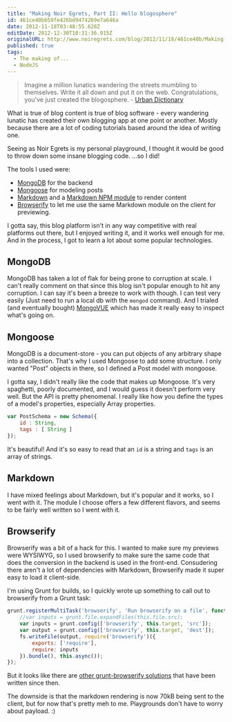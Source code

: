 ```yaml
---
title: "Making Noir Egrets, Part II: Hello blogosphere"
id: 461ce40bb59fe426bd9474269e7a646a
date: 2012-11-18T03:48:55.628Z
editDate: 2012-12-30T10:31:36.915Z
originalURL: http://www.noiregrets.com/blog/2012/11/18/461ce40b/Making-Noir-Egrets-Part-II-Hello-blogosphere
published: true
tags:
  - The making of...
  - NodeJS
---
```


> Imagine a million lunatics wandering the streets mumbling to themselves. Write it all down and put it on the web. Congratulations, you've just created the blogosphere. - [Urban Dictionary](http://www.urbandictionary.com/define.php?term=blogosphere)

What is true of blog content is true of blog software - every wandering lunatic has created their own blogging app at one point or another. Mostly because there are a lot of coding tutorials based around the idea of writing one.

Seeing as Noir Egrets is my personal playground, I thought it would be good to throw down some insane blogging code. ...so I did!

The tools I used were:

* [MongoDB](http://www.mongodb.org/) for the backend
* [Mongoose](http://mongoosejs.com/) for modeling posts
* [Markdown](http://daringfireball.net/projects/markdown) and a [Markdown NPM module](https://npmjs.org/package/markdown) to render content
* [Browserify](https://github.com/substack/node-browserify) to let me use the same Markdown module on the client for previewing.

I gotta say, this blog platform isn't in any way competitive with real platforms out there, but I enjoyed writing it, and it works well enough for me. And in the process, I got to learn a lot about some popular technologies.

## MongoDB

MongoDB has taken a lot of flak for being prone to corruption at scale. I can't really comment on that since this blog isn't popular enough to hit any corruption. I can say it's been a breeze to work with though. I can test very easily (Just need to run a local db with the `mongod` command). And I trialed (and eventually bought) [MongoVUE](http://www.mongovue.com/) which has made it really easy to inspect what's going on.

## Mongoose

MongoDB is a document-store - you can put objects of any arbitrary shape into a collection. That's why I used Mongoose to add some structure. I only wanted "Post" objects in there, so I defined a Post model with mongoose.

I gotta say, I didn't really like the code that makes up Mongoose. It's very spaghetti, poorly documented, and I would guess it doesn't perform very well. But the API is pretty phenomenal. I really like how you define the types of a model's properties, especially Array properties.

```js
var PostSchema = new Schema({
    id : String,
    tags : [ String ]
});
```

It's beautiful! And it's so easy to read that an `id` is a string and `tags` is an array of strings.

## Markdown

I have mixed feelings about Markdown, but it's popular and it works, so I went with it. The module I choose offers a few different flavors, and seems to be fairly well written so I went with it.

## Browserify

Browserify was a bit of a hack for this. I wanted to make sure my previews were WYSIWYG, so I used browserify to make sure the same code that does the conversion in the backend is used in the front-end. Consudering there aren't a lot of dependencies with Markdown, Browserify made it super easy to load it client-side.

I'm using Grunt for builds, so I quickly wrote up something to call out to browserify from a Grunt task:

```js
grunt.registerMultiTask('browserify', 'Run browserify on a file', function() {
    //var inputs = grunt.file.expandFiles(this.file.src);
    var inputs = grunt.config(['browserify', this.target, 'src']);
    var output = grunt.config(['browserify', this.target, 'dest']);
    fs.writeFile(output, require('browserify')({
        exports: ['require'],
        require: inputs
    }).bundle(), this.async());
});
```

But it looks like there are [other grunt-browserify solutions](https://github.com/pix/grunt-browserify) that have been written since then.

The downside is that the markdown rendering is now 70kB being sent to the client, but for now that's pretty meh to me. Playgrounds don't have to worry about payload. :)
